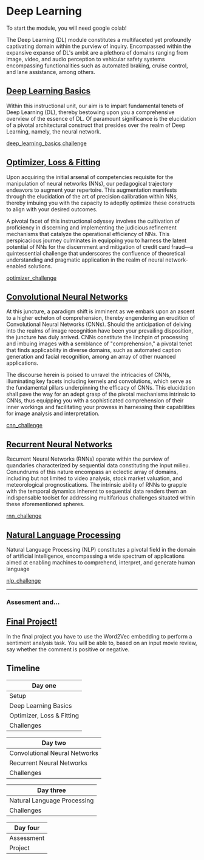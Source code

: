 # Deep Learning

To start the module, you will need google colab!

The Deep Learning (DL) module constitutes a multifaceted yet profoundly captivating domain within the purview of inquiry. Encompassed within the expansive expanse of DL's ambit are a plethora of domains ranging from image, video, and audio perception to vehicular safety systems encompassing functionalities such as automated braking, cruise control, and lane assistance, among others.

## [Deep Learning Basics](https://colab.research.google.com/drive/1smvInIgEqjiAk8OU1SBAJpI81rLjN66g?usp=sharing)

Within this instructional unit, our aim is to impart fundamental tenets of Deep Learning (DL), thereby bestowing upon you a comprehensive overview of the essence of DL. Of paramount significance is the elucidation of a pivotal architectural construct that presides over the realm of Deep Learning, namely, the neural network.

[deep_learning_basics challenge](https://colab.research.google.com/drive/1gADUNG-40nUgqSQCq3Ocbw9WTKb_DqBt?usp=sharing)

## [Optimizer, Loss & Fitting](https://colab.research.google.com/drive/13JDkFj7rezskDRzhIsp9HLa1ZR1ZV8lI?usp=sharing)

Upon acquiring the initial arsenal of competencies requisite for the manipulation of neural networks (NNs), our pedagogical trajectory endeavors to augment your repertoire. This augmentation manifests through the elucidation of the art of precision calibration within NNs, thereby imbuing you with the capacity to adeptly optimize these constructs to align with your desired outcomes.

A pivotal facet of this instructional odyssey involves the cultivation of proficiency in discerning and implementing the judicious refinement mechanisms that catalyze the operational efficiency of NNs. This perspicacious journey culminates in equipping you to harness the latent potential of NNs for the discernment and mitigation of credit card fraud—a quintessential challenge that underscores the confluence of theoretical understanding and pragmatic application in the realm of neural network-enabled solutions.

[optimizer_challenge](https://colab.research.google.com/drive/1Q-LkcdJXMMTkiY8GmyVPeY-z3h7MLkBp?usp=sharing)

## [Convolutional Neural Networks](https://colab.research.google.com/drive/1gShpkf9Avk996U3ypPMJRA71lm_Hexfb?usp=sharing)

At this juncture, a paradigm shift is imminent as we embark upon an ascent to a higher echelon of comprehension, thereby engendering an erudition of Convolutional Neural Networks (CNNs). Should the anticipation of delving into the realms of image recognition have been your prevailing disposition, the juncture has duly arrived. CNNs constitute the linchpin of processing and imbuing images with a semblance of "comprehension," a pivotal tenet that finds applicability in diverse domains, such as automated caption generation and facial recognition, among an array of other nuanced applications.

The discourse herein is poised to unravel the intricacies of CNNs, illuminating key facets including kernels and convolutions, which serve as the fundamental pillars underpinning the efficacy of CNNs. This elucidation shall pave the way for an adept grasp of the pivotal mechanisms intrinsic to CNNs, thus equipping you with a sophisticated comprehension of their inner workings and facilitating your prowess in harnessing their capabilities for image analysis and interpretation.

[cnn_challenge](https://colab.research.google.com/drive/18eHGnCXZU6mLjc9-utzCufSJsGvi6exx?usp=sharing)

## [Recurrent Neural Networks](https://colab.research.google.com/drive/1K8fktNu5Az6B-XhA0i8U5CVcgwF2GlBj?usp=sharing)

Recurrent Neural Networks (RNNs) operate within the purview of quandaries characterized by sequential data constituting the input milieu. Conundrums of this nature encompass an eclectic array of domains, including but not limited to video analysis, stock market valuation, and meteorological prognostications. The intrinsic ability of RNNs to grapple with the temporal dynamics inherent to sequential data renders them an indispensable toolset for addressing multifarious challenges situated within these aforementioned spheres.

[rnn_challenge](https://colab.research.google.com/drive/13DNL6A57_bOqlq4wXjuVOH9KhUjBqX_N?usp=sharing)

## [Natural Language Processing](https://colab.research.google.com/drive/1ZPS2SZAlrggW2_8AStLYE-rSx_ytVfDP?usp=sharing)

Natural Language Processing (NLP) constitutes a pivotal field in the domain of artificial intelligence, encompassing a wide spectrum of applications aimed at enabling machines to comprehend, interpret, and generate human language

[nlp_challenge](https://colab.research.google.com/drive/1A5c5gt3c1Kd_GlF3Oz7F-k98l1EvvIh-?usp=sharing)

-----------------------------------------

### Assesment and...

## [Final Project!](https://colab.research.google.com/drive/1BlueLKyMVImmdUKki09Y2bEy9gL9VV_U?usp=sharing)

In the final project you have to use the Word2Vec embedding to perform a sentiment analysis task. You will be able to, based on an input movie review, say whether the comment is positive or negative.

## Timeline

<center>

| Day one                       |
|-------------------------------|
| Setup                         |
| Deep Learning Basics          |
| Optimizer, Loss & Fitting     |
| Challenges                    |


| Day two                       |
|-------------------------------|
| Convolutional Neural Networks |
| Recurrent Neural Networks     |
| Challenges                    |

| Day three                     |
|-------------------------------|
| Natural Language Processing   |
| Challenges                    |

| Day four                      |
|-------------------------------|
| Assessment                    |
| Project                       |

</center>


